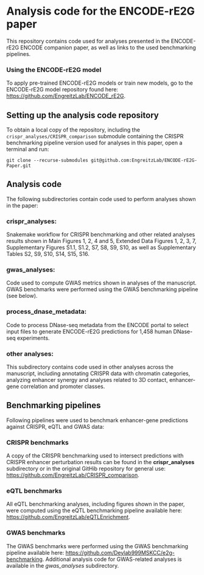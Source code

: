 # Analysis code for the ENCODE-rE2G paper
This repository contains code used for analyses presented in the ENCODE-rE2G ENCODE companion
paper, as well as links to the used benchmarking pipelines.

### Using the ENCODE-rE2G model
To apply pre-trained ENCODE-rE2G models or train new models, go to the ENCODE-rE2G model repository
found here: https://github.com/EngreitzLab/ENCODE_rE2G.

## Setting up the analysis code repository
To obtain a local copy of the repository, including the `crispr_analyses/CRISPR_comparison`
submodule containing the CRISPR benchmarking pipeline version used for analyses in this paper, open
a terminal and run:
```console
git clone --recurse-submodules git@github.com:EngreitzLab/ENCODE-rE2G-Paper.git
```

## Analysis code
The following subdirectories contain code used to perform analyses shown in the paper:

### crispr_analyses:
Snakemake workflow for CRISPR benchmarking and other related analyses results shown in Main
Figures 1, 2, 4 and 5, Extended Data Figures 1, 2, 3, 7, Supplementary Figures S1.1, S1.2, S7, S8,
S9, S10, as well as Supplementary Tables S2, S9, S10, S14, S15, S16.

### gwas_analyses:
Code used to compute GWAS metrics shown in analyses of the manuscript. GWAS benchmarks were
performed using the GWAS benchmarking pipeline (see below).

### process_dnase_metadata:
Code to process DNase-seq metadata from the ENCODE portal to select input files to generate
ENCODE-rE2G predictions for 1,458 human DNase-seq experiments.

### other analyses:
This subdirectory contains code used in other analyses across the manuscript, including annotating
CRISPR data with chromatin categories, analyzing enhancer synergy and analyses related to 3D
contact, enhancer-gene correlation and promoter classes.


## Benchmarking pipelines
Following pipelines were used to benchmark enhancer-gene predictions against CRISPR, eQTL and GWAS
data:

### CRISPR benchmarks
A copy of the CRISPR benchmarking used to intersect predictions with CRISPR enhancer perturbation
results can be found in the **crispr_analyses** subdirectory or in the original GitHib repository
for general use: https://github.com/EngreitzLab/CRISPR_comparison.

### eQTL benchmarks
All eQTL benchmarking analyses, including figures shown in the paper, were computed using the eQTL
benchmarking pipeline available here: https://github.com/EngreitzLab/eQTLEnrichment.

### GWAS benchmarks
The GWAS benchmarks were performed using the GWAS benchmarking pipeline available here: 
https://github.com/Deylab999MSKCC/e2g-benchmarking. Additional analysis code for GWAS-related
analyses is available in the *gwas_analyses* subdirectory.
